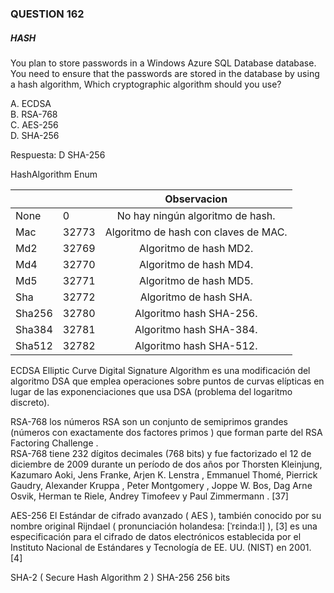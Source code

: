 ### QUESTION 162 

##### HASH

You plan to store passwords in a Windows Azure SQL Database database.
You need to ensure that the passwords are stored in the database by using a hash algorithm,
Which cryptographic algorithm should you use? 


A. ECDSA  
B. RSA-768  
C. AES-256  
D. SHA-256  


Respuesta: D  SHA-256

HashAlgorithm Enum


|  |   | Observacion
| :--- | --- | :---:
| None| 	0 | 	No hay ningún algoritmo de hash.
| Mac | 	32773 | 	Algoritmo de hash con claves de MAC.
| Md2 | 	32769 | 	Algoritmo de hash MD2.
| Md4 | 	32770 | 	Algoritmo de hash MD4.
| Md5 | 	32771 | 	Algoritmo de hash MD5.
| Sha | 	32772 | 	Algoritmo de hash SHA.
| Sha256 | 	32780 | 	Algoritmo hash SHA-256.
| Sha384 | 	32781 | 	Algoritmo hash SHA-384.
| Sha512 | 	32782 | 	Algoritmo hash SHA-512.


 
 
   

  




ECDSA Elliptic Curve Digital Signature Algorithm es una modificación del algoritmo DSA que emplea operaciones sobre puntos de curvas elípticas en lugar de las exponenciaciones que usa DSA (problema del logaritmo discreto).  

RSA-768 los números RSA son un conjunto de semiprimos grandes (números con exactamente dos factores primos ) que forman parte del RSA Factoring Challenge .  
RSA-768 tiene 232 dígitos decimales (768 bits) y fue factorizado el 12 de diciembre de 2009 durante un período de dos años por Thorsten Kleinjung, Kazumaro Aoki, Jens Franke, Arjen K. Lenstra , Emmanuel Thomé, Pierrick Gaudry, Alexander Kruppa , Peter Montgomery , Joppe W. Bos, Dag Arne Osvik, Herman te Riele, Andrey Timofeev y Paul Zimmermann . [37] 

AES-256 El Estándar de cifrado avanzado ( AES ), también conocido por su nombre original Rijndael ( pronunciación holandesa: [ˈrɛindaːl] ), [3] es una especificación para el cifrado de datos electrónicos establecida por el Instituto Nacional de Estándares y Tecnología de EE. UU. (NIST) en 2001. [4]  

SHA-2 ( Secure Hash Algorithm 2 ) SHA-256 256 bits  


